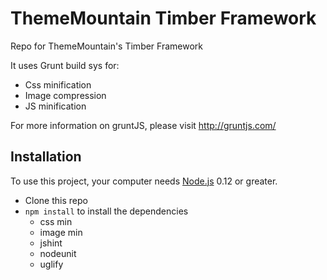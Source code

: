 # ThemeMountain Timber Framework


Repo for ThemeMountain's Timber Framework

It uses Grunt build sys for:
- Css minification
- Image compression
- JS minification

For more information on gruntJS, please visit http://gruntjs.com/

## Installation

To use this project, your computer needs [Node.js](https://nodejs.org/en/) 0.12 or greater.

- Clone this repo
- `npm install` to install the dependencies
   - css min
   - image min
   - jshint
   - nodeunit
   - uglify

